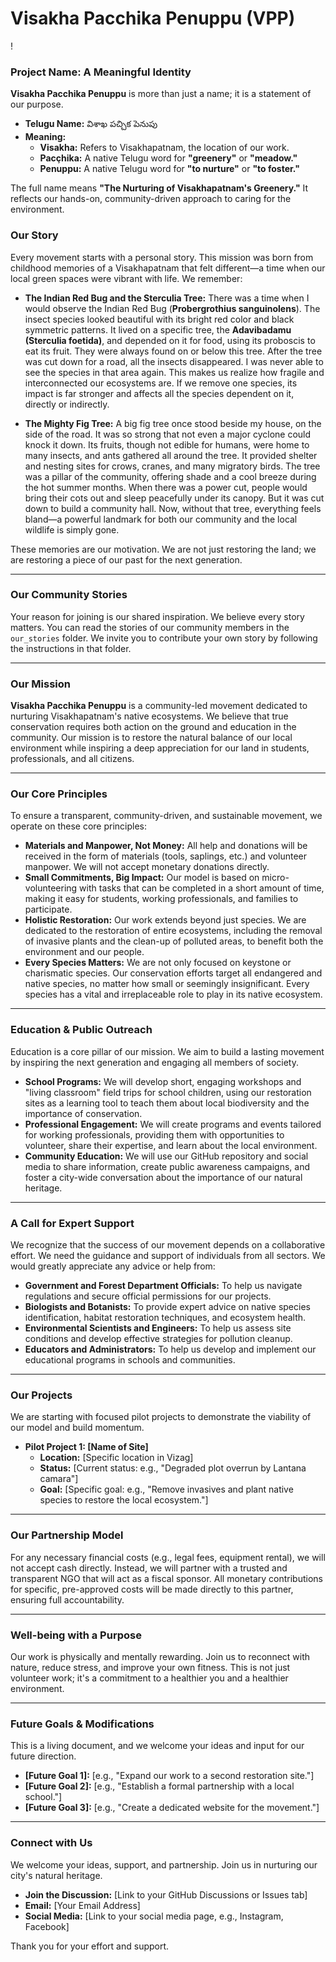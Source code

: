 # Visakha Pacchika Penuppu (VPP)

!

### Project Name: A Meaningful Identity
**Visakha Pacchika Penuppu** is more than just a name; it is a statement of our purpose.

* **Telugu Name:** విశాఖ పచ్చిక పెనుపు
* **Meaning:**
    * **Visakha:** Refers to Visakhapatnam, the location of our work.
    * **Pacçhika:** A native Telugu word for **"greenery"** or **"meadow."**
    * **Penuppu:** A native Telugu word for **"to nurture"** or **"to foster."**

The full name means **"The Nurturing of Visakhapatnam's Greenery."** It reflects our hands-on, community-driven approach to caring for the environment.

### Our Story
Every movement starts with a personal story. This mission was born from childhood memories of a Visakhapatnam that felt different—a time when our local green spaces were vibrant with life. We remember:

* **The Indian Red Bug and the Sterculia Tree:** There was a time when I would observe the Indian Red Bug (**Probergrothius sanguinolens**). The insect species looked beautiful with its bright red color and black symmetric patterns. It lived on a specific tree, the **Adavibadamu (Sterculia foetida)**, and depended on it for food, using its proboscis to eat its fruit. They were always found on or below this tree. After the tree was cut down for a road, all the insects disappeared. I was never able to see the species in that area again. This makes us realize how fragile and interconnected our ecosystems are. If we remove one species, its impact is far stronger and affects all the species dependent on it, directly or indirectly.

* **The Mighty Fig Tree:** A big fig tree once stood beside my house, on the side of the road. It was so strong that not even a major cyclone could knock it down. Its fruits, though not edible for humans, were home to many insects, and ants gathered all around the tree. It provided shelter and nesting sites for crows, cranes, and many migratory birds. The tree was a pillar of the community, offering shade and a cool breeze during the hot summer months. When there was a power cut, people would bring their cots out and sleep peacefully under its canopy. But it was cut down to build a community hall. Now, without that tree, everything feels bland—a powerful landmark for both our community and the local wildlife is simply gone.

These memories are our motivation. We are not just restoring the land; we are restoring a piece of our past for the next generation.

---

### Our Community Stories
Your reason for joining is our shared inspiration. We believe every story matters. You can read the stories of our community members in the `our_stories` folder. We invite you to contribute your own story by following the instructions in that folder.

---

### Our Mission
**Visakha Pacchika Penuppu** is a community-led movement dedicated to nurturing Visakhapatnam's native ecosystems. We believe that true conservation requires both action on the ground and education in the community. Our mission is to restore the natural balance of our local environment while inspiring a deep appreciation for our land in students, professionals, and all citizens.

---

### Our Core Principles
To ensure a transparent, community-driven, and sustainable movement, we operate on these core principles:

* **Materials and Manpower, Not Money:** All help and donations will be received in the form of materials (tools, saplings, etc.) and volunteer manpower. We will not accept monetary donations directly.
* **Small Commitments, Big Impact:** Our model is based on micro-volunteering with tasks that can be completed in a short amount of time, making it easy for students, working professionals, and families to participate.
* **Holistic Restoration:** Our work extends beyond just species. We are dedicated to the restoration of entire ecosystems, including the removal of invasive plants and the clean-up of polluted areas, to benefit both the environment and our people.
* **Every Species Matters:** We are not only focused on keystone or charismatic species. Our conservation efforts target all endangered and native species, no matter how small or seemingly insignificant. Every species has a vital and irreplaceable role to play in its native ecosystem.

---

### Education & Public Outreach
Education is a core pillar of our mission. We aim to build a lasting movement by inspiring the next generation and engaging all members of society.

* **School Programs:** We will develop short, engaging workshops and "living classroom" field trips for school children, using our restoration sites as a learning tool to teach them about local biodiversity and the importance of conservation.
* **Professional Engagement:** We will create programs and events tailored for working professionals, providing them with opportunities to volunteer, share their expertise, and learn about the local environment.
* **Community Education:** We will use our GitHub repository and social media to share information, create public awareness campaigns, and foster a city-wide conversation about the importance of our natural heritage.

---

### A Call for Expert Support
We recognize that the success of our movement depends on a collaborative effort. We need the guidance and support of individuals from all sectors. We would greatly appreciate any advice or help from:

* **Government and Forest Department Officials:** To help us navigate regulations and secure official permissions for our projects.
* **Biologists and Botanists:** To provide expert advice on native species identification, habitat restoration techniques, and ecosystem health.
* **Environmental Scientists and Engineers:** To help us assess site conditions and develop effective strategies for pollution cleanup.
* **Educators and Administrators:** To help us develop and implement our educational programs in schools and communities.

---

### Our Projects
We are starting with focused pilot projects to demonstrate the viability of our model and build momentum.

* **Pilot Project 1: [Name of Site]**
    * **Location:** [Specific location in Vizag]
    * **Status:** [Current status: e.g., "Degraded plot overrun by Lantana camara"]
    * **Goal:** [Specific goal: e.g., "Remove invasives and plant native species to restore the local ecosystem."]

---

### Our Partnership Model
For any necessary financial costs (e.g., legal fees, equipment rental), we will not accept cash directly. Instead, we will partner with a trusted and transparent NGO that will act as a fiscal sponsor. All monetary contributions for specific, pre-approved costs will be made directly to this partner, ensuring full accountability.

---

### Well-being with a Purpose
Our work is physically and mentally rewarding. Join us to reconnect with nature, reduce stress, and improve your own fitness. This is not just volunteer work; it's a commitment to a healthier you and a healthier environment.

---

### Future Goals & Modifications
This is a living document, and we welcome your ideas and input for our future direction.

* **[Future Goal 1]:** [e.g., "Expand our work to a second restoration site."]
* **[Future Goal 2]:** [e.g., "Establish a formal partnership with a local school."]
* **[Future Goal 3]:** [e.g., "Create a dedicated website for the movement."]

---

### Connect with Us
We welcome your ideas, support, and partnership. Join us in nurturing our city's natural heritage.

* **Join the Discussion:** [Link to your GitHub Discussions or Issues tab]
* **Email:** [Your Email Address]
* **Social Media:** [Link to your social media page, e.g., Instagram, Facebook]

Thank you for your effort and support.
